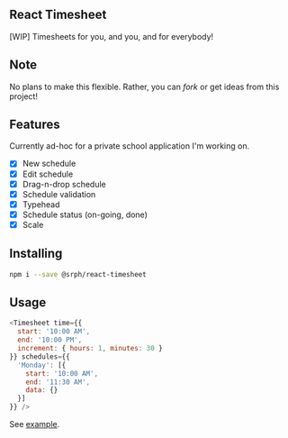## React Timesheet
[WIP] Timesheets for you, and you, and for everybody!

## Note
No plans to make this flexible. Rather, you can *fork* or get ideas from this project!

## Features
Currently ad-hoc for a private school application I'm working on.

- [x] New schedule
- [x] Edit schedule
- [x] Drag-n-drop schedule
- [x] Schedule validation
- [x] Typehead
- [x] Schedule status (on-going, done)
- [x] Scale

## Installing
```bash
npm i --save @srph/react-timesheet
```

## Usage
```js
<Timesheet time={{
  start: '10:00 AM',
  end: '10:00 PM',
  increment: { hours: 1, minutes: 30 }
}} schedules={{
  'Monday': [{
  	start: '10:00 AM',
  	end: '11:30 AM',
  	data: {}
  }]
}} />
```

See [example](examples).
